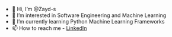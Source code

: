 - 👋 Hi, I’m @Zayd-s
- 👀 I’m interested in Software Engineering and Machine Learning
- 🌱 I’m currently learning Python Machine Learning Frameworks
- 📫 How to reach me - [LinkedIn](https://uk.linkedin.com/in/zayd-sabeh-6b4gokre "Zayd Sabeh on LinkedIn")

<!---
Zayd-s/Zayd-s is a ✨ special ✨ repository because its `README.md` (this file) appears on your GitHub profile.
You can click the Preview link to take a look at your changes.
--->
